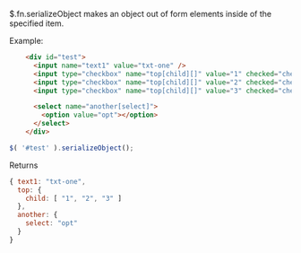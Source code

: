 $.fn.serializeObject makes an object out of form elements inside of the specified item.

Example:
```html
    <div id="test">
      <input name="text1" value="txt-one" />
      <input type="checkbox" name="top[child][]" value="1" checked="checked" />
      <input type="checkbox" name="top[child][]" value="2" checked="checked" />
      <input type="checkbox" name="top[child][]" value="3" checked="checked" />

      <select name="another[select]">
        <option value="opt"></option>
      </select>
    </div>
```

```javascript
$( '#test' ).serializeObject();
```

Returns

```javascript
{ text1: "txt-one",
  top: {
    child: [ "1", "2", "3" ]
  },
  another: {
    select: "opt"
  }
}
```
